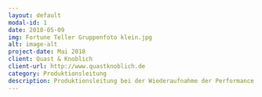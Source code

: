 ```yaml
---
layout: default
modal-id: 1
date: 2018-05-09
img: Fortune Teller Gruppenfoto klein.jpg
alt: image-alt
project-date: Mai 2018
client: Quast & Knoblich
client-url: http://www.quastknoblich.de
category: Produktionsleitung
description: Produktionsleitung bei der Wiederaufnahme der Performance "Fortune Teller" des Berliner Performanceduos <a href="http://www.quastknoblich.de">Quast & Knoblich</a> in den Sophiensälen / Berlin - Erstellung des Finanzplans, Betreuung des Budgets, Erstellen von Zeitplänen, Kommunikation mit Spielort und Beteiligten, Organisation und Betreuung der Proben und Aufführungen, sowie Abrechnung des Projekts. 
---
```

